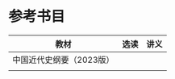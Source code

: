 # 参考书目

| 教材                     | 选读               |        讲义      |
| ----------------         | -------------- | -------------- |
| 中国近代史纲要（2023版）  |               |                  |
|                           |                |                  |
